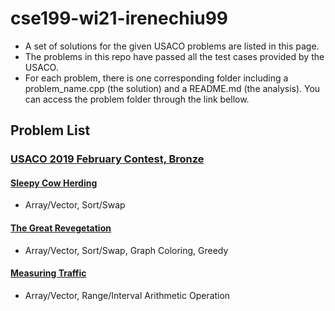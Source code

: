 # cse199-wi21-irenechiu99
 - A set of solutions for the given USACO problems are listed in this page.
 - The problems in this repo have passed all the test cases provided by the USACO.
 - For each problem, there is one corresponding folder including a problem_name.cpp (the solution) and a README.md (the analysis). You can access the problem folder through the link bellow.

## Problem List
### [USACO 2019 February Contest, Bronze](http://www.usaco.org/index.php?page=feb19results)
#### [Sleepy Cow Herding](/sleepy-cow-herding/)
 - Array/Vector, Sort/Swap
#### [The Great Revegetation](/the-great-revegetation/)
 - Array/Vector, Sort/Swap, Graph Coloring, Greedy
#### [Measuring Traffic](/measuring-traffic/)
 - Array/Vector, Range/Interval Arithmetic Operation